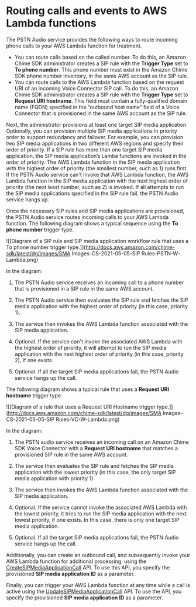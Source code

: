 # Routing calls and events to AWS Lambda functions<a name="route-calls-events"></a>

The PSTN Audio service provides the following ways to route incoming phone calls to your AWS Lambda function for treatment\.
+ You can route calls based on the called number\. To do this, an Amazon Chime SDK administrator creates a SIP rule with the **Trigger Type** set to **To phone number**\. This phone number must exist in the Amazon Chime SDK phone number inventory, in the same AWS account as the SIP rule\. 
+ You can route calls to the AWS Lambda function based on the request URI of an incoming Voice Connector SIP call\. To do this, an Amazon Chime SDK administrator creates a SIP rule with the **Trigger Type** set to **Request URI hostname**\. This field must contain a fully\-qualified domain name \(FQDN\) specified in the “outbound host name” field of a Voice Connector that is provisioned in the same AWS account as the SIP rule\.

Next, the administrator provisions at least one target SIP media application\. Optionally, you can provision multiple SIP media applications in priority order to support redundancy and failover\. For example, you can provision two SIP media applications in two different AWS regions and specify their order of priority\. If a SIP rule has more than one target SIP media application, the SIP media application’s Lamba functions are invoked in the order of priority\. The AWS Lambda function in the SIP media application with the highest order of priority \(the smallest number, such as 1\) runs first\. If the PSTN Audio service can't invoke that AWS Lambda function, the AWS Lambda function in the SIP media application with the next highest order of priority \(the next least number, such as 2\) is invoked\. If all attempts to run the SIP media applications specified in the SIP rule fail, the PSTN Audio service hangs up\. 

Once the necessary SIP rules and SIP media applications are provisioned, the PSTN Audio service routes incoming calls to your AWS Lambda function\. The following diagram shows a typical sequence using the **To phone number** trigger type\.

![\[Diagram of a SIP rule and SIP media application workflow rule that uses a To phone number trigger type.\]](http://docs.aws.amazon.com/chime-sdk/latest/dg/images/SMA Images-CS-2021-05-05-SIP Rules-PSTN-W-Lambda.png)

In the diagram:

1. The PSTN Audio service receives an incoming call to a phone number that is provisioned in a SIP rule in the same AWS account\.

1. The PSTN Audio service then evaluates the SIP rule and fetches the SIP media application with the highest order of priority \(in this case, priority 1\)\.

1. The service then invokes the AWS Lambda function associated with the SIP media application\.

1. Optional\. If the service can't invoke the associated AWS Lambda with the highest order of priority, it will attempt to run the SIP media application with the next highest order of priority \(in this case, priority 2\), if one exists\.

1. Optional\. If all the target SIP media applications fail, the PSTN Audio service hangs up the call\. 

The following diagram shows a typical rule that uses a **Request URI hostname** trigger type\.

![\[Diagram of a rule that uses a Request URI Hostname trigger type.\]](http://docs.aws.amazon.com/chime-sdk/latest/dg/images/SMA Images-CS-2021-05-05-SIP Rules-VC-W-Lambda.png)

In the diagram:

1. The PSTN audio service receives an incoming call on an Amazon Chime SDK Voice Connector with a **Request URI hostname** that matches a provisioned SIP rule in the same AWS account\. 

1. The service then evaluates the SIP rule and fetches the SIP media application with the lowest priority \(in this case, the only target SIP media application with priority 1\)\. 

1. The service then invokes the AWS Lambda function associated with the SIP media application\.

1. Optional\. If the service cannot invoke the associated AWS Lambda with the lowest priority, it tries to run the SIP media application with the next lowest priority, if one exists\. In this case, there is only one target SIP media application\.

1. Optional\. If all the target SIP media applications fail, the PSTN Audio service hangs up the call\.

Additionally, you can create an outbound call, and subsequently invoke your AWS Lambda function for additional processing, using the [CreateSIPMediaApplicationCall](https://docs.aws.amazon.com/chime-sdk/latest/APIReference/API_CreateSipMediaApplicationCall.html) API\. To use this API, you specify the provisioned **SIP media application ID** as a parameter\. 

Finally, you can trigger your AWS Lambda function at any time while a call is active using the [UpdateSIPMediaApplicationCall](https://docs.aws.amazon.com/chime-sdk/latest/APIReference/API_UpdateSipMediaApplicationCall.html) API\. To use the API, you specify the provisioned **SIP media application ID** as a parameter\.